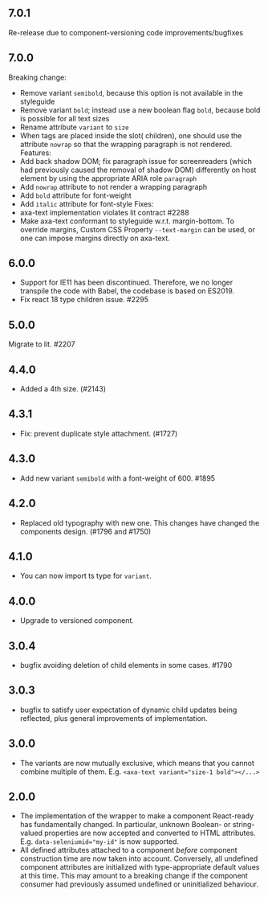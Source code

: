 ## 7.0.1

Re-release due to component-versioning code improvements/bugfixes

## 7.0.0

Breaking change:
- Remove variant `semibold`, because this option is not available in the styleguide
- Remove variant `bold`; instead use a new boolean flag `bold`, because bold is possible for all text sizes
- Rename attribute `variant` to `size`
- When tags are placed inside the slot( children), one should use the attribute `nowrap` so that the wrapping paragraph is not rendered.
Features:
- Add back shadow DOM; fix paragraph issue for screenreaders (which had previously caused the removal of shadow DOM) differently on host element by using the appropriate ARIA role `paragraph`
- Add `nowrap` attribute to not render a wrapping paragraph
- Add `bold` attribute for font-weight
- Add `italic` attribute for font-style
Fixes:
- axa-text implementation violates lit contract #2288
- Make axa-text conformant to styleguide w.r.t. margin-bottom. To override margins, Custom CSS Property `--text-margin` can be used, or one can impose margins directly on axa-text.

## 6.0.0

- Support for IE11 has been discontinued. Therefore, we no longer transpile the code with Babel, the codebase is based on ES2019.
- Fix react 18 type children issue. #2295

## 5.0.0

Migrate to lit. #2207

## 4.4.0

- Added a 4th size. (#2143)

## 4.3.1

- Fix: prevent duplicate style attachment. (#1727)

## 4.3.0

- Add new variant `semibold` with a font-weight of 600. #1895

## 4.2.0

- Replaced old typography with new one. This changes have changed the components design. (#1796 and #1750)

## 4.1.0

- You can now import ts type for `variant`.

## 4.0.0

- Upgrade to versioned component.

## 3.0.4

- bugfix avoiding deletion of child elements in some cases. #1790

## 3.0.3

- bugfix to satisfy user expectation of dynamic child updates being reflected, plus general improvements of
  implementation.

## 3.0.0

- The variants are now mutually exclusive, which means that you cannot combine multiple of them. E.g. `<axa-text variant="size-1 bold"></...>`

## 2.0.0

- The implementation of the wrapper to make a component React-ready has
  fundamentally changed. In particular, unknown Boolean- or
  string-valued properties are now accepted and converted to HTML
  attributes. E.g. `data-seleniumid="my-id"` is now supported.
- All defined attributes attached to a component _before_ component
  construction time are now taken into account. Conversely, all undefined
  component attributes are initialized with type-appropriate default
  values at this time. This may amount to a breaking change if the
  component consumer had previously assumed undefined or uninitialized
  behaviour.

